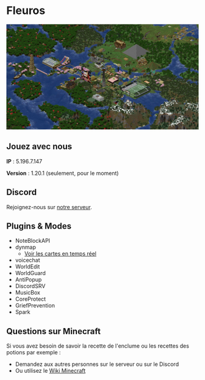 # Fleuros
![Fleuros](https://github.com/Fleuros/Fleuros/blob/main/fleuros.png)
## Jouez avec nous
**IP** : 5.196.7.147

**Version** : 1.20.1 (seulement, pour le moment)
## Discord
Rejoignez-nous sur [notre serveur](https://discord.gg/tNp9nrd).
## Plugins & Modes
- NoteBlockAPI
- dynmap
  - [Voir les cartes en temps réel](http://5.196.7.147:8123)
- voicechat
- WorldEdit
- WorldGuard
- AntiPopup
- DiscordSRV
- MusicBox
- CoreProtect
- GriefPrevention
- Spark
## Questions sur Minecraft
Si vous avez besoin de savoir la recette de l'enclume ou les recettes des potions par exemple :
- Demandez aux autres personnes sur le serveur ou sur le Discord
- Ou utilisez le [Wiki Minecraft](https://fr.minecraft.wiki)
